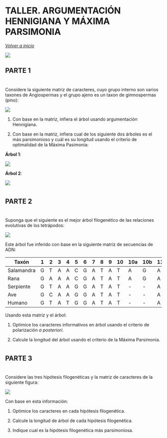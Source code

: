 # TALLER. ARGUMENTACIÓN HENNIGIANA Y MÁXIMA PARSIMONIA

_[Volver a inicio](/README.md)_

![](/clase_4/Slide1.jpg)

## PARTE 1

#

Considere la siguiente matriz de caracteres, cuyo grupo interno son varios taxones de Angiospermas y el grupo ajeno es un taxon de gimnospermas (pino):

![](/clase_4/matriz.jpg)


1. Con base en la matriz, infiera el árbol usando argumentación Hennigiana.

3. Con base en la matriz, infiera cual de los siguiente dos árboles es el más parsimonioso y cuál es su longitud usando el criterio de optimalidad de la Máxima Pasimonia:

**Árbol 1**:

![](/clase_4/arbol1.png) 

**Árbol 2**: 

![](/clase_4/arbol2.png)

#

## PARTE 2

#

Suponga que el siguiente es el mejor árbol filogenético de las relaciones evolutivas de los tetrápodos:

![](Arbol_tetrapodos.png)

Este árbol fue inferido con base en la siguiente matriz de secuencias de ADN:

|Taxón|1|2|3|4|5|6|7|8|9|10|10a|10b|11|12|13|14|15|16|17|18|19|20|
|---|---|---|---|---|---|---|---|---|---|---|---|---|---|---|---|---|---|---|---|---|---|---|
|Salamandra|G|T|A|A|C|G|A|T|A|T|A|G|A|G|C|C|C|T|A|G|A|T|
|Rana|G|A|A|A|C|G|A|T|A|T|A|G|A|G|C|C|C|T|A|G|A|T|
|Serpiente|G|T|A|A|G|G|A|T|A|T|-|-|A|G|C|C|C|T|A|G|G|T|
|Ave|G|C|A|A|G|G|A|T|A|T|-|-|A|G|C|C|C|C|A|G|A|T|
|Humano|G|T|A|T|G|G|A|T|A|T|-|-|A|G|-|-|-|C|A|G|A|T|

Usando esta matriz y el árbol: 

1. Optimice los caracteres informativos en árbol usando el criterio de polarización _a posteriori_.

2. Calcule la longitud del árbol usando el criterio de la Máxima Parsimonia.

#

## PARTE 3 

#

Considere las tres hipótesis filogenéticas y la matriz de caracteres de la siguiente figura:

![](Ejercicio_2.jpg)

Con base en esta información:

1. Optimice los caracteres en cada hipótesis filogenética.

2. Calcule la longitud de árbol de cada hipótesis filogenética.

3. Indique cual es la hipótesis filogenética más parsimoniosa.

#
